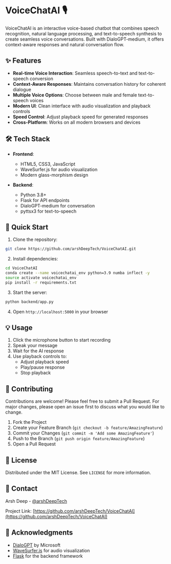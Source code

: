 # VoiceChatAI 🎙️


VoiceChatAI is an interactive voice-based chatbot that combines speech recognition, natural language processing, and text-to-speech synthesis to create seamless voice conversations. Built with DialoGPT-medium, it offers context-aware responses and natural conversation flow.


## ✨ Features

- **Real-time Voice Interaction**: Seamless speech-to-text and text-to-speech conversion
- **Context-Aware Responses**: Maintains conversation history for coherent dialogue
- **Multiple Voice Options**: Choose between male and female text-to-speech voices
- **Modern UI**: Clean interface with audio visualization and playback controls
- **Speed Control**: Adjust playback speed for generated responses
- **Cross-Platform**: Works on all modern browsers and devices

## 🛠️ Tech Stack

- **Frontend**:
  - HTML5, CSS3, JavaScript
  - WaveSurfer.js for audio visualization
  - Modern glass-morphism design

- **Backend**:
  - Python 3.8+
  - Flask for API endpoints
  - DialoGPT-medium for conversation
  - pyttsx3 for text-to-speech

## 🚀 Quick Start

1. Clone the repository:
```bash
git clone https://github.com/arshDeepTech/VoiceChatAI.git
```
2. Install dependencies:
```bash
cd VoiceChatAI
conda create --name voicechatai_env python=3.9 numba inflect -y
source activate voicechatai_env
pip install -r requirements.txt
```
3. Start the server:
```bash
python backend/app.py
```


4. Open `http://localhost:5000` in your browser

## 💡 Usage

1. Click the microphone button to start recording
2. Speak your message
3. Wait for the AI response
4. Use playback controls to:
   - Adjust playback speed
   - Play/pause response
   - Stop playback

## 🤝 Contributing

Contributions are welcome! Please feel free to submit a Pull Request. For major changes, please open an issue first to discuss what you would like to change.

1. Fork the Project
2. Create your Feature Branch (`git checkout -b feature/AmazingFeature`)
3. Commit your Changes (`git commit -m 'Add some AmazingFeature'`)
4. Push to the Branch (`git push origin feature/AmazingFeature`)
5. Open a Pull Request

## 📝 License

Distributed under the MIT License. See `LICENSE` for more information.

## 👤 Contact

Arsh Deep - [@arshDeepTech](https://github.com/arshDeepTech)

Project Link: [https://github.com/arshDeepTech/VoiceChatAI](https://github.com/arshDeepTech/VoiceChatAI)

## 🙏 Acknowledgments

- [DialoGPT](https://huggingface.co/microsoft/DialoGPT-medium) by Microsoft
- [WaveSurfer.js](https://wavesurfer-js.org/) for audio visualization
- [Flask](https://flask.palletsprojects.com/) for the backend framework
